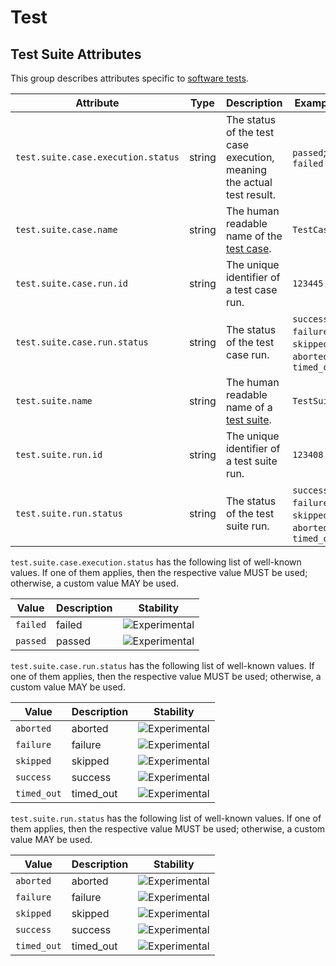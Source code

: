 <!--- Hugo front matter used to generate the website version of this page:
--->

<!-- NOTE: THIS FILE IS AUTOGENERATED. DO NOT EDIT BY HAND. -->
<!-- see templates/registry/markdown/attribute_namespace.md.j2 -->

# Test

## Test Suite Attributes

This group describes attributes specific to [software tests](https://en.wikipedia.org/wiki/Software_testing).

| Attribute                          | Type   | Description                                                                          | Examples                                                | Stability                                                        |
| ---------------------------------- | ------ | ------------------------------------------------------------------------------------ | ------------------------------------------------------- | ---------------------------------------------------------------- |
| `test.suite.case.execution.status` | string | The status of the test case execution, meaning the actual test result.               | `passed`; `failed`                                      | ![Experimental](https://img.shields.io/badge/-experimental-blue) |
| `test.suite.case.name`             | string | The human readable name of the [test case](https://en.wikipedia.org/wiki/Test_case). | `TestCase1`                                             | ![Experimental](https://img.shields.io/badge/-experimental-blue) |
| `test.suite.case.run.id`           | string | The unique identifier of a test case run.                                            | `123445`                                                | ![Experimental](https://img.shields.io/badge/-experimental-blue) |
| `test.suite.case.run.status`       | string | The status of the test case run.                                                     | `success`; `failure`; `skipped`; `aborted`; `timed_out` | ![Experimental](https://img.shields.io/badge/-experimental-blue) |
| `test.suite.name`                  | string | The human readable name of a [test suite](https://en.wikipedia.org/wiki/Test_suite). | `TestSuite1`                                            | ![Experimental](https://img.shields.io/badge/-experimental-blue) |
| `test.suite.run.id`                | string | The unique identifier of a test suite run.                                           | `123408`                                                | ![Experimental](https://img.shields.io/badge/-experimental-blue) |
| `test.suite.run.status`            | string | The status of the test suite run.                                                    | `success`; `failure`; `skipped`; `aborted`; `timed_out` | ![Experimental](https://img.shields.io/badge/-experimental-blue) |

`test.suite.case.execution.status` has the following list of well-known values. If one of them applies, then the respective value MUST be used; otherwise, a custom value MAY be used.

| Value    | Description | Stability                                                        |
| -------- | ----------- | ---------------------------------------------------------------- |
| `failed` | failed      | ![Experimental](https://img.shields.io/badge/-experimental-blue) |
| `passed` | passed      | ![Experimental](https://img.shields.io/badge/-experimental-blue) |

`test.suite.case.run.status` has the following list of well-known values. If one of them applies, then the respective value MUST be used; otherwise, a custom value MAY be used.

| Value       | Description | Stability                                                        |
| ----------- | ----------- | ---------------------------------------------------------------- |
| `aborted`   | aborted     | ![Experimental](https://img.shields.io/badge/-experimental-blue) |
| `failure`   | failure     | ![Experimental](https://img.shields.io/badge/-experimental-blue) |
| `skipped`   | skipped     | ![Experimental](https://img.shields.io/badge/-experimental-blue) |
| `success`   | success     | ![Experimental](https://img.shields.io/badge/-experimental-blue) |
| `timed_out` | timed_out   | ![Experimental](https://img.shields.io/badge/-experimental-blue) |

`test.suite.run.status` has the following list of well-known values. If one of them applies, then the respective value MUST be used; otherwise, a custom value MAY be used.

| Value       | Description | Stability                                                        |
| ----------- | ----------- | ---------------------------------------------------------------- |
| `aborted`   | aborted     | ![Experimental](https://img.shields.io/badge/-experimental-blue) |
| `failure`   | failure     | ![Experimental](https://img.shields.io/badge/-experimental-blue) |
| `skipped`   | skipped     | ![Experimental](https://img.shields.io/badge/-experimental-blue) |
| `success`   | success     | ![Experimental](https://img.shields.io/badge/-experimental-blue) |
| `timed_out` | timed_out   | ![Experimental](https://img.shields.io/badge/-experimental-blue) |
